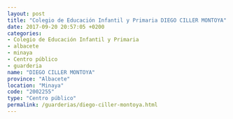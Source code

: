 ```yaml
---
layout: post
title: "Colegio de Educación Infantil y Primaria DIEGO CILLER MONTOYA"
date: 2017-09-20 20:57:05 +0200
categories:
- Colegio de Educación Infantil y Primaria
- albacete
- minaya
- Centro público
- guarderia
name: "DIEGO CILLER MONTOYA"
province: "Albacete"
location: "Minaya"
code: "2002255"
type: "Centro público"
permalink: /guarderias/diego-ciller-montoya.html
---
```

